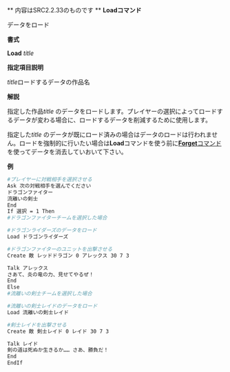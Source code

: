 ** 内容はSRC2.2.33のものです **
**Loadコマンド**

データをロード

**書式**

**Load** *title*

**指定項目説明**

*title*ロードするデータの作品名

**解説**

指定した作品*title* のデータをロードします。プレイヤーの選択によってロードするデータが変わる場合に、ロードするデータを削減するために使用します。

指定した*title* のデータが既にロード済みの場合はデータのロードは行われません。ロードを強制的に行いたい場合は**Load**コマンドを使う前に[**Forget**コマンド](Forgetコマンド.md)を使ってデータを消去していおいて下さい。

**例**
```sh
#プレイヤーに対戦相手を選択させる
Ask 次の対戦相手を選んでください
ドラゴンファイター
流離いの剣士
End
If 選択 = 1 Then
#ドラゴンファイターチームを選択した場合

#ドラゴンライダーズのデータをロード
Load ドラゴンライダーズ

#ドラゴンファイターのユニットを出撃させる
Create 敵 レッドドラゴン 0 アレックス 30 7 3

Talk アレックス
さあて、炎の竜の力、見せてやるぜ！
End
Else
#流離いの剣士チームを選択した場合

#流離いの剣士レイドのデータをロード
Load 流離いの剣士レイド

#剣士レイドを出撃させる
Create 敵 剣士レイド 0 レイド 30 7 3

Talk レイド
剣の道は死ぬか生きるか…… さあ、勝負だ！
End
EndIf
```

